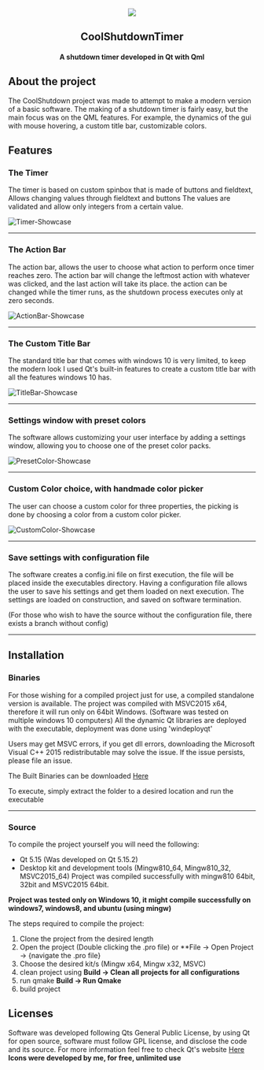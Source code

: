 
<!-- PROJECT LOGO -->
<br />
<p align="center">
  <a href="https://imgur.com/EUdrz2J"><img src="https://i.imgur.com/EUdrz2J.png" /></a>
  </a>

  <h2 align="center">CoolShutdownTimer</h2>
  <h4 align="center">A shutdown timer developed in Qt with Qml</h4>
</p>

## About the project
The CoolShutdown project was made to attempt to make a modern version of a basic software. 
The making of a shutdown timer is fairly easy, but the main focus was on the QML features.
For example, the dynamics of the gui with mouse hovering, a custom title bar, customizable colors.

## Features
### The Timer
The timer is based on custom spinbox that is made of buttons and fieldtext, Allows changing values through fieldtext and buttons
The values are validated and allow only integers from a certain value.

![Timer-Showcase](https://i.imgur.com/VJXEyC8.gif)


------
### The Action Bar

The action bar, allows the user to choose what action to perform once timer reaches zero. The action bar will change the leftmost action with whatever was clicked, and the last
action will take its place. the action can be changed while the timer runs, as the shutdown process executes only at zero seconds.

![ActionBar-Showcase](https://i.imgur.com/wEq0YUM.gif)

------
### The Custom Title Bar


The standard title bar that comes with windows 10 is very limited, to keep the modern look I used Qt's built-in features to create a custom title bar with all the features windows 10 has.

![TitleBar-Showcase](https://i.imgur.com/6fj8lMT.gif)

------
### Settings window with preset colors

The software allows customizing your user interface by adding a settings window, allowing you to choose one of the preset color packs.

![PresetColor-Showcase](https://i.imgur.com/iGp3ae1.gif)

------
### Custom Color choice, with handmade color picker

The user can choose a custom color for three properties, the picking is done by choosing a color from a custom color picker.

![CustomColor-Showcase](https://i.imgur.com/jdprm42.gif)

------
### Save settings with configuration file

The software creates a config.ini file on first execution, the file will be placed inside the executables directory.
Having a configuration file allows the user to save his settings and get them loaded on next execution.
The settings are loaded on construction, and saved on software termination.

(For those who wish to have the source without the configuration file, there exists a branch without config)

------
## Installation

### Binaries

For those wishing for a compiled project just for use, a compiled standalone version is available.
The project was compiled with MSVC2015 x64, therefore it will run only on 64bit Windows. (Software was tested on multiple windows 10 computers)
All the dynamic Qt libraries are deployed with the executable, deployment was done using 'windeployqt'

Users may get MSVC errors, if you get dll errors, downloading the Microsoft Visual C++ 2015 redistributable may solve the issue.
If the issue persists, please file an issue.

The Built Binaries can be downloaded [Here](https://mega.nz/file/JA83xYzK#GYoo9cFnoEAI3OLArlccGhmjbfGgmzvos969N24lE0Q "Download Through mega.nz")

To execute, simply extract the folder to a desired location and run the executable

------
### Source
To compile the project yourself you will need the following:
* Qt 5.15 (Was developed on Qt 5.15.2)
* Desktop kit and development tools (Mingw810_64, Mingw810_32, MSVC2015_64) Project was compiled successfully with mingw810 64bit, 32bit and MSVC2015 64bit.

**Project was tested only on Windows 10, it might compile successfully on windows7, windows8, and ubuntu (using mingw)**

The steps required to compile the project:
1. Clone the project from the desired length
2. Open the project (Double clicking the .pro file) or **File -> Open Project -> {navigate the .pro file}
3. Choose the desired kit/s (Mingw x64, Mingw x32, MSVC)
4. clean project using **Build -> Clean all projects for all configurations** 
5. run qmake **Build -> Run Qmake** 
6. build project

## Licenses
Software was developed following Qts General Public License, by using Qt for open source, software must follow GPL license, and disclose the code and its source.
For more information feel free to check Qt's website [Here](https://www.qt.io "Qt website")
**Icons were developed by me, for free, unlimited use**




